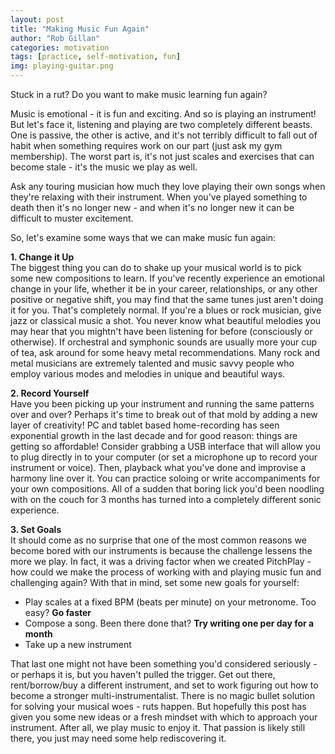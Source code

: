 ```yaml
---
layout: post
title: "Making Music Fun Again"
author: "Rob Gillan"
categories: motivation
tags: [practice, self-motivation, fun]
img: playing-guitar.png
---
```

Stuck in a rut? Do you want to make music learning fun again?

Music is emotional - it is fun and exciting. And so is playing an instrument! But let's face it, listening and playing are two completely different beasts. One is passive, the other is active, and it's not terribly difficult to fall out of habit when something requires work on our part (just ask my gym membership). The worst part is, it's not just scales and exercises that can become stale - it's the music we play as well.

Ask any touring musician how much they love playing their own songs when they're relaxing with their instrument. When you've played something to death then it's no longer new - and when it's no longer new it can be difficult to muster excitement.

So, let's examine some ways that we can make music fun again:

**1. Change it Up**  
The biggest thing you can do to shake up your musical world is to pick some new compositions to learn. If you've recently experience an emotional change in your life, whether it be in your career, relationships, or any other positive or negative shift, you may find that the same tunes just aren't doing it for you. That's completely normal. If you're a blues or rock musician, give jazz or classical music a shot. You never know what beautiful melodies you may hear that you mightn't have been listening for before (consciously or otherwise). If orchestral and symphonic sounds are usually more your cup of tea, ask around for some heavy metal recommendations. Many rock and metal musicians are extremely talented and music savvy people who employ various modes and melodies in unique and beautiful ways.

**2. Record Yourself**  
Have you been picking up your instrument and running the same patterns over and over? Perhaps it's time to break out of that mold by adding a new layer of creativity! PC and tablet based home-recording has seen exponential growth in the last decade and for good reason: things are getting so affordable! Consider grabbing a USB interface that will allow you to plug directly in to your computer (or set a microphone up to record your instrument or voice). Then, playback what you've done and improvise a harmony line over it. You can practice soloing or write accompaniments for your own compositions. All of a sudden that boring lick you'd been noodling with on the couch for 3 months has turned into a completely different sonic experience.

**3. Set Goals**  
It should come as no surprise that one of the most common reasons we become bored with our instruments is because the challenge lessens the more we play. In fact, it was a driving factor when we created PitchPlay - how could we make the process of working with and playing music fun and challenging again? With that in mind, set some new goals for yourself:

- Play scales at a fixed BPM (beats per minute) on your metronome. Too easy? **Go faster**
- Compose a song. Been there done that? **Try writing one per day for a month**
- Take up a new instrument

That last one might not have been something you'd considered seriously - or perhaps it is, but you haven't pulled the trigger. Get out there, rent/borrow/buy a different instrument, and set to work figuring out how to become a stronger multi-instrumentalist.
There is no magic bullet solution for solving your musical woes - ruts happen. But hopefully this post has given you some new ideas or a fresh mindset with which to approach your instrument. After all, we play music to enjoy it. That passion is likely still there, you just may need some help rediscovering it.

